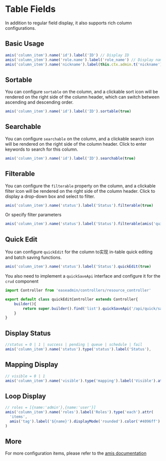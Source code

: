 # Table Fields

In addition to regular field display, it also supports rich column configurations.

## Basic Usage

```typescript
amis('column_item').name('id').label('ID') // Display ID
amis('column_item').name('role.name').label('role_name') // Display name field of related data
amis('column_item').name('nickname').label(this.ctx.admin.t('nickname')) // Translate label
```

## Sortable

You can configure `sortable` on the column, and a clickable sort icon will be rendered on the right side of the column header, which can switch between ascending and descending order.

```typescript
amis('column_item').name('id').label('ID').sortable(true)
```

## Searchable

You can configure `searchable` on the column, and a clickable search icon will be rendered on the right side of the column header. Click to enter keywords to search for this column.

```typescript
amis('column_item').name('id').label('ID').searchable(true)
```

## Filterable

You can configure the `filterable` property on the column, and a clickable filter icon will be rendered on the right side of the column header. Click to display a drop-down box and select to filter.

```typescript
amis('column_item').name('status').label('Status').filterable(true)
```

Or specify filter parameters

```typescript
amis('column_item').name('status').label('Status').filterable(amis('quick_filter_config').options([0,1,2,3]))
```

## Quick Edit

You can configure `quickEdit` for the column to实现 in-table quick editing and batch saving functions.

```typescript
amis('column_item').name('status').label('Status').quickEdit(true)
```

You also need to implement a `quickSaveApi` interface and configure it for the `crud` component

```typescript
import Controller from 'easeadmin/controllers/resource_controller'

export default class quickEditController extends Controller{
    builder(){
        return super.builder().find('list').quickSaveApi('/api/quick/save')
    }
}
```

## Display Status

```typescript
//status = 0 | 1 | success | pending | queue | schedule | fail
amis('column_item').name('status').type('status').label('Status'),
```

## Mapping Display

```typescript
// visible = 0 | 1
amis('column_item').name('visible').type('mapping').label('Visible').attr('map', { '0': 'No', '1': 'Yes' })
```

## Loop Display

```typescript
// roles = [{name:'admin'},{name:'user'}]
amis('column_item').name('roles').label('Roles').type('each').attr(
  'items', 
  amis('tag').label('${name}').displayMode('rounded').color('#4096ff')
)
```

## More

For more configuration items, please refer to the [amis documentation](https://baidu.github.io/amis/en-US/components/crud)